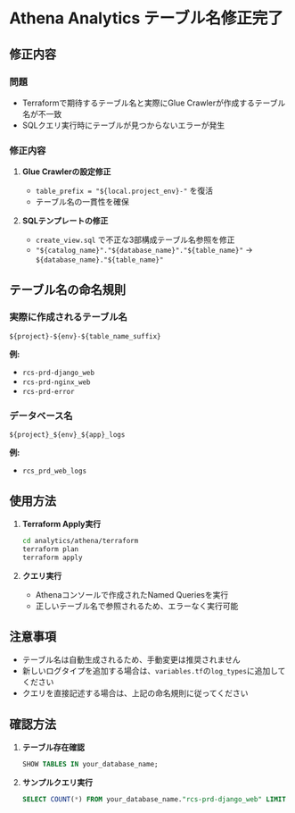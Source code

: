 # Athena Analytics テーブル名修正完了

## 修正内容

### 問題
- Terraformで期待するテーブル名と実際にGlue Crawlerが作成するテーブル名が不一致
- SQLクエリ実行時にテーブルが見つからないエラーが発生

### 修正内容

1. **Glue Crawlerの設定修正**
   - `table_prefix = "${local.project_env}-"` を復活
   - テーブル名の一貫性を確保

2. **SQLテンプレートの修正**
   - `create_view.sql` で不正な3部構成テーブル名参照を修正
   - `"${catalog_name}"."${database_name}"."${table_name}"` → `${database_name}."${table_name}"`

## テーブル名の命名規則

### 実際に作成されるテーブル名
```
${project}-${env}-${table_name_suffix}
```

**例:**
- `rcs-prd-django_web`
- `rcs-prd-nginx_web`
- `rcs-prd-error`

### データベース名
```
${project}_${env}_${app}_logs
```

**例:**
- `rcs_prd_web_logs`

## 使用方法

1. **Terraform Apply実行**
   ```bash
   cd analytics/athena/terraform
   terraform plan
   terraform apply
   ```

2. **クエリ実行**
   - Athenaコンソールで作成されたNamed Queriesを実行
   - 正しいテーブル名で参照されるため、エラーなく実行可能

## 注意事項

- テーブル名は自動生成されるため、手動変更は推奨されません
- 新しいログタイプを追加する場合は、`variables.tf`の`log_types`に追加してください
- クエリを直接記述する場合は、上記の命名規則に従ってください

## 確認方法

1. **テーブル存在確認**
   ```sql
   SHOW TABLES IN your_database_name;
   ```

2. **サンプルクエリ実行**
   ```sql
   SELECT COUNT(*) FROM your_database_name."rcs-prd-django_web" LIMIT 10;
   ```
